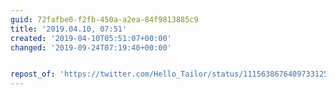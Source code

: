 ```yaml
---
guid: 72fafbe0-f2fb-450a-a2ea-84f9813885c9
title: '2019.04.10, 07:51'
created: '2019-04-10T05:51:07+00:00'
changed: '2019-09-24T07:19:40+00:00'


repost_of: 'https://twitter.com/Hello_Tailor/status/1115638676409733125?s=19'
---
```


